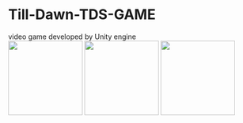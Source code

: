 # Till-Dawn-TDS-GAME
video game developed by Unity engine <br>
<img src="https://scontent.ftun12-1.fna.fbcdn.net/v/t1.0-9/124543493_1282415235459202_8880719755262079567_n.jpg?_nc_cat=110&ccb=2&_nc_sid=8bfeb9&_nc_ohc=KThyks6O4jUAX_dGX4n&_nc_ht=scontent.ftun12-1.fna&oh=5f2882ffd1521dbf800528db0be61ea2&oe=5FD1CE4F" width="150" height="150"/>
<img src="https://scontent.ftun12-1.fna.fbcdn.net/v/t1.0-9/124429680_1282415392125853_8450340009012643979_n.jpg?_nc_cat=104&ccb=2&_nc_sid=8bfeb9&_nc_ohc=X7npmhPfU3UAX-bdyY4&_nc_ht=scontent.ftun12-1.fna&oh=22f7445104f19a8c51530382535e5550&oe=5FCF0E17" width="150" height="150"/>
<img src="https://scontent.ftun12-1.fna.fbcdn.net/v/t1.0-9/124541578_1282415472125845_8992236560277459087_o.jpg?_nc_cat=102&ccb=2&_nc_sid=8bfeb9&_nc_ohc=dWufx_WmuZ0AX--hzej&_nc_ht=scontent.ftun12-1.fna&oh=ebeae2e7edc2722949222402422195a6&oe=5FCFF303" width="150" height="150"/>
